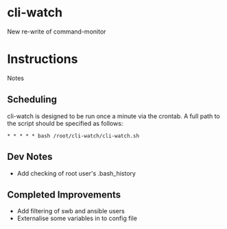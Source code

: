 # cli-watch
New re-write of command-monitor

# Instructions

Notes

## Scheduling
cli-watch is designed to be run once a minute via the crontab. A full path to the script should be specified as follows:

```* * * * * bash /root/cli-watch/cli-watch.sh```

## Dev Notes
* Add checking of root user's .bash_history

## Completed Improvements
* Add filtering of swb and ansible users
* Externalise some variables in to config file
